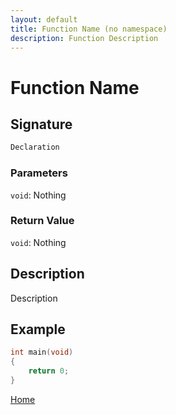 ```yaml
---
layout: default
title: Function Name (no namespace)
description: Function Description
---
```


# Function Name

## Signature

```c++
Declaration
```

### Parameters

`void`: Nothing

### Return Value

`void`: Nothing

## Description

Description


## Example

```c++
int main(void)
{
    return 0;
}
```

[Home](https://developergy.github.io/math3d/)